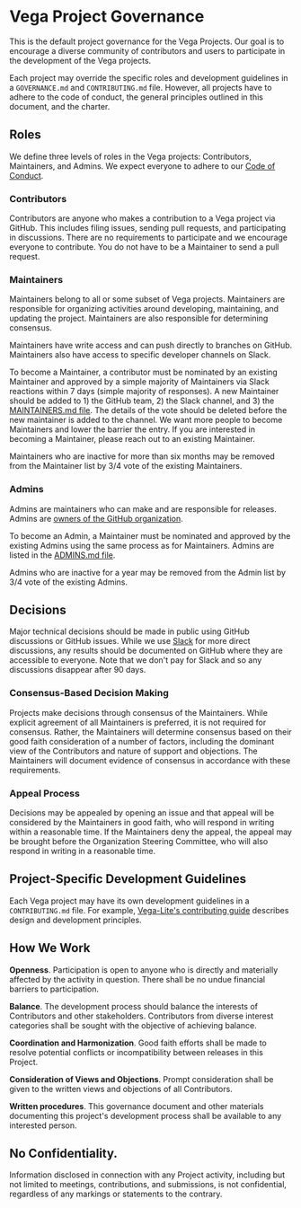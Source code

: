 # Vega Project Governance

This is the default project governance for the Vega Projects. Our goal is to encourage a diverse community of contributors and users to participate in the development of the Vega projects.

Each project may override the specific roles and development guidelines in a `GOVERNANCE.md` and `CONTRIBUTING.md` file. However, all projects have to adhere to the code of conduct, the general principles outlined in this document, and the charter.

## Roles

We define three levels of roles in the Vega projects: Contributors, Maintainers, and Admins. We expect everyone to adhere to our [Code of Conduct](CODE_OF_CONDUCT.md).

### Contributors

Contributors are anyone who makes a contribution to a Vega project via GitHub. This includes filing issues, sending pull requests, and participating in discussions. There are no requirements to participate and we encourage everyone to contribute. You do not have to be a Maintainer to send a pull request.

### Maintainers

Maintainers belong to all or some subset of Vega projects. Maintainers are responsible for organizing activities around developing, maintaining, and updating the project. Maintainers are also responsible for determining consensus.

Maintainers have write access and can push directly to branches on GitHub. Maintainers also have access to specific developer channels on Slack.

To become a Maintainer, a contributor must be nominated by an existing Maintainer and approved by a simple majority of Maintainers via Slack reactions within 7 days (simple majority of responses). A new Maintainer should be added to 1) the GitHub team, 2) the Slack channel, and 3) the [MAINTAINERS.md file](MAINTAINERS.md). The details of the vote should be deleted before the new maintainer is added to the channel. We want more people to become Maintainers and lower the barrier the entry. If you are interested in becoming a Maintainer, please reach out to an existing Maintainer.

Maintainers who are inactive for more than six months may be removed from the Maintainer list by 3/4 vote of the existing Maintainers.

### Admins

Admins are maintainers who can make and are responsible for releases. Admins are [owners of the GitHub organization](https://docs.github.com/en/organizations/managing-peoples-access-to-your-organization-with-roles/roles-in-an-organization#organization-owners).

To become an Admin, a Maintainer must be nominated and approved by the existing Admins using the same process as for Maintainers. Admins are listed in the [ADMINS.md file](ADMINS.md).

Admins who are inactive for a year may be removed from the Admin list by 3/4 vote of the existing Admins.

## Decisions

Major technical decisions should be made in public using GitHub discussions or GitHub issues. While we use [Slack](https://bit.ly/join-vega-slack-2022) for more direct discussions, any results should be documented on GitHub where they are accessible to everyone. Note that we don't pay for Slack and so any discussions disappear after 90 days.

### Consensus-Based Decision Making

Projects make decisions through consensus of the Maintainers. While explicit agreement of all Maintainers is preferred, it is not required for consensus. Rather, the Maintainers will determine consensus based on their good faith consideration of a number of factors, including the dominant view of the Contributors and nature of support and objections. The Maintainers will document evidence of consensus in accordance with these requirements.

### Appeal Process

Decisions may be appealed by opening an issue and that appeal will be considered by the Maintainers in good faith, who will respond in writing within a reasonable time. If the Maintainers deny the appeal, the appeal may be brought before the Organization Steering Committee, who will also respond in writing in a reasonable time.

## Project-Specific Development Guidelines

Each Vega project may have its own development guidelines in a `CONTRIBUTING.md` file. For example, [Vega-Lite's contributing guide](https://github.com/vega/vega-lite/blob/main/CONTRIBUTING.md) describes design and development principles.

## How We Work

**Openness**. Participation is open to anyone who is directly and materially affected by the activity in question. There shall be no undue financial barriers to participation.

**Balance**. The development process should balance the interests of Contributors and other stakeholders. Contributors from diverse interest categories shall be sought with the objective of achieving balance.

**Coordination and Harmonization**. Good faith efforts shall be made to resolve potential conflicts or incompatibility between releases in this Project.

**Consideration of Views and Objections**. Prompt consideration shall be given to the written views and objections of all Contributors.

**Written procedures**. This governance document and other materials documenting this project's development process shall be available to any interested person.

## No Confidentiality.

Information disclosed in connection with any Project activity, including but not limited to meetings, contributions, and submissions, is not confidential, regardless of any markings or statements to the contrary.
